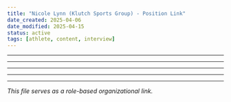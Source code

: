 ```yaml
---
title: "Nicole Lynn (Klutch Sports Group) - Position Link"
date_created: 2025-04-06
date_modified: 2025-04-15
status: active
tags: [athlete, content, interview]
---
```


---

---

---

---

---


*This file serves as a role-based organizational link.*
